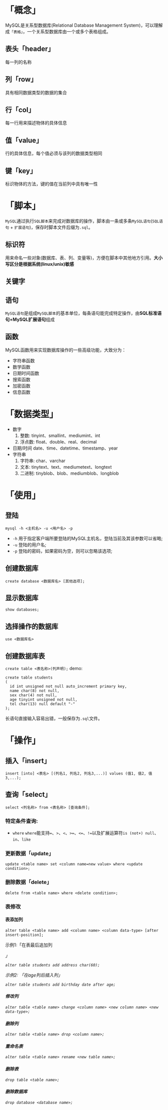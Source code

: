 # 「概念」
MySQL是关系型数据库(Relational Database Management System)，可以理解成`「表格」`，一个关系型数据库由一个或多个表格组成。
## 表头「header」
每一列的名称
## 列「row」
具有相同数据类型的数据的集合
## 行「col」
每一行用来描述物体的具体信息
## 值「value」
行的具体信息，每个值必须与该列的数据类型相同
## 键「key」
标识物体的方法，键的值在当前列中具有唯一性

# 「脚本」
`MySQL`通过执行`SQL脚本`来完成对数据库的操作，脚本由一条或多条`MySQL语句`(`SQL语句` + `扩展语句`)，保存时脚本文件后缀为`.sql`。
## 标识符
用来命名一些对象(数据库、表、列、变量等)，方便在脚本中其他地方引用。**大小写区分是根据系统(linux/unix)敏感**
## 关键字
## 语句
`MySQL语句`是组成`MySQL脚本`的基本单位，每条语句能完成特定操作，由**SQL标准语句+MySQL扩展语句**组成
## 函数
MySQL函数用来实现数据库操作的一些高级功能，大致分为：
- 字符串函数
- 数学函数
- 日期时间函数
- 搜索函数
- 加密函数
- 信息函数
# 「数据类型」
- 数字
  1. 整数: tinyint、smallint、mediumint、int
  2. 浮点数: float、double、real、decimal
- 日期/时间
  date、time、datetime、timestamp、year
- 字符串
  1. 字符串: char、varchar
  2. 文本: tinytext、text、mediumetext、longtext
  3. 二进制: tinyblob、blob、mediumblob、longblob
# 「使用」
## 登陆
`mysql -h <主机名> -u <用户名> -p`
- `-h`
用于指定客户端所要登陆的MySQL主机名，登陆当前及其该参数可以省略;
- `-u`
登陆的用户名;
- `-p`
登陆的密码，如果密码为空，则可以忽略该选项;
## 创建数据库
`create database <数据库名> [其他选项];`
## 显示数据库
`show databases;`
## 选择操作的数据库
`use <数据库名>`
## 创建数据库表
`create table <表名称>(列声明);`
demo:
```
create table students
(
  id int unsigned not null auto_increment primary key,
  name char(8) not null,
  sex char(4) not null,
  age tinyint unsigned not null,
  tel char(13) null default "-"
);
```
长语句直接输入容易出错，一般保存为`.sql`文件。
# 「操作」
## 插入「insert」
`insert [into] <表名> [(列名1, 列名2, 列名3,...)] values (值1, 值2, 值3,...);`
## 查询「select」
`select <列名称> from <表名称> [查询条件];`
### 特定条件查询:
- `where` 
`where`能支持`=`、`>`、`<`、`>=`、`<=`、`!=`以及扩展运算符`is (not+) null`、`in`、`like`
### 更新数据「update」
```
update <table name> set <column name=new value> where <update condition>;
```

### 删除数据「delete」
```
delete from <table name> where <delete condition>;
```
### 表修改
#### 表添加列
```
alter table <table name> add <column name> <column data-type> [after insert-position];
```
示例1:「在表最后追加列<address>」
```
alter table students add address char(60);
```
示例2: 「在age列后插入列<birthday>」
```
alter table students add birthday date after age;
```
#### 修改列
```
alter table <table name> change <column name> <new column name> <new data-type>;
```
#### 删除列
```
alter table <table name> drop <column name>;
```
#### 重命名表
```
alter table <table name> rename <new table name>;
```
#### 删除表
```
drop table <table name>;
```
#### 删除数据库
```
drop database <database name>;
```